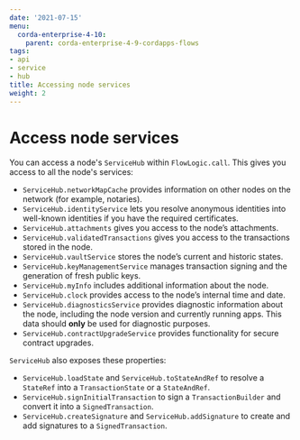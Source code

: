 ```yaml
---
date: '2021-07-15'
menu:
  corda-enterprise-4-10:
    parent: corda-enterprise-4-9-cordapps-flows
tags:
- api
- service
- hub
title: Accessing node services
weight: 2
---
```



# Access node services

You can access a node's `ServiceHub` within `FlowLogic.call`. This gives you access to all the node's services:


* `ServiceHub.networkMapCache` provides information on other nodes on the network (for example, notaries).
* `ServiceHub.identityService` lets you resolve anonymous identities into well-known identities if you have the required certificates.
* `ServiceHub.attachments` gives you access to the node’s attachments.
* `ServiceHub.validatedTransactions` gives you access to the transactions stored in the node.
* `ServiceHub.vaultService` stores the node’s current and historic states.
* `ServiceHub.keyManagementService` manages transaction signing and the generation of fresh public keys.
* `ServiceHub.myInfo` includes additional information about the node.
* `ServiceHub.clock` provides access to the node’s internal time and date.
* `ServiceHub.diagnosticsService` provides diagnostic information about the node, including the node version and currently running apps. This data should **only** be used for diagnostic purposes.
* `ServiceHub.contractUpgradeService` provides functionality for secure contract upgrades.


`ServiceHub` also exposes these properties:

* `ServiceHub.loadState` and `ServiceHub.toStateAndRef` to resolve a `StateRef` into a `TransactionState` or
a `StateAndRef`.
* `ServiceHub.signInitialTransaction` to sign a `TransactionBuilder` and convert it into a `SignedTransaction`.
* `ServiceHub.createSignature` and `ServiceHub.addSignature` to create and add signatures to a `SignedTransaction`.
